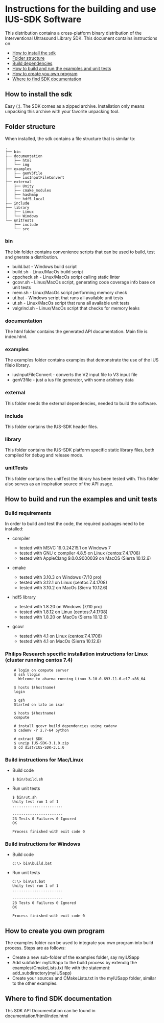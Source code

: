 # Instructions for the building and use IUS-SDK Software

This distribution contains a cross-platform binary distribution of the Interventional Ultrasound Library SDK. 
This document contains instructions on
* [How to install the sdk](#how-to-install-the-sdk)
* [Folder structure](#folder-structure)
* [Build dependencies](#build-dependencies)
* [How to build and run the examples and unit tests](#how-to-build-and-run-the-examples-and-unit-tests)
* [How to create you own program](#how-to-create-you-own-program)
* [Where to find SDK documentation](#where-to-find-sdk-documentation)

## How to install the sdk
Easy (:). The SDK comes as a zipped archive. Installation only means 
unpacking this archive with your favorite unpacking tool.

## Folder structure
When installed, the sdk contains a file structure that is similar to:

```
.
├── bin
├── documentation
│   ├── html
│   └── img
├── examples
│   ├── genV3file
│   └── iusInputFileConvert
├── external
│   ├── Unity
│   ├── cmake_modules
│   ├── hashmap
│   └── hdf5_local
├── include
├── library
│   ├── Linux
│   └── Windows
└── unitTests
    ├── include
    └── src
```

### bin
The bin folder contains convenience scripts that can be used to 
build, test and gnerate a distribution.

* build.bat - Windows build script
* build.sh - Linux/MacOs build script
* cppcheck.sh - Linux/MacOs script calling static linter
* gcovr.sh - Linux/MacOs script, generating code coverage info base on unit tests
* mem.sh - Linux/MacOs script performing memory check
* ut.bat - Windows script that runs all available unit tests
* ut.sh - Linux/MacOs script that runs all available unit tests
* valgrind.sh - Linux/MacOs script that checks for memory leaks

### documentation
The html folder contains the generated API documentation. Main file
is index.html.

### examples
The examples folder contains examples that demonstrate the use of the IUS fileio 
library.
* iusInputFileConvert - converts the V2 input file to V3 input file
* genV3file - just a ius file generator, with some arbitrary data

### external
This folder needs the external dependencies, needed to build the software.

### include
This folder contains the IUS-SDK header files.

### library
This folder contains the IUS-SDK platform specific static library files, both 
compiled for debug and release mode.

### unitTests
This folder contains the unitTest the library has been tested with. This folder also 
serves as an inspiration source of the API usage.

## How to build and run the examples and unit tests
### Build requirements
In order to build and test the code, the required packages need to be installed:
- compiler
  - tested with MSVC 19.0.24215.1 on Windows 7
  - tested with GNU c compiler 4.8.5 on Linux (centos:7.4.1708)
  - tested with AppleClang 9.0.0.9000039 on MacOS (Sierra 10.12.6)
  
- cmake
  - tested with 3.10.3 on Windows (7/10 pro)
  - tested with 3.12.1 on Linux (centos:7.4.1708)
  - tested with 3.10.2 on MacOs (Sierra 10.12.6)
  
- hdf5 library
  - tested with 1.8.20 on Windows (7/10 pro)
  - tested with 1.8.12 on Linux (centos:7.4.1708)
  - tested with 1.8.20 on MacOs (Sierra 10.12.6)

- gcovr
  - tested with 4.1 on Linux (centos:7.4.1708)
  - tested with 4.1 on MacOs (Sierra 10.12.6)
 
### Philips Research specific installation instructions for Linux (cluster running centos 7.4)
```
    # login on compute server
    $ ssh llogin
      Welcome to aharna running Linux 3.10.0-693.11.6.el7.x86_64 

    $ hosts $(hostname)
    login

    $ qsh
    Started on lato in isar

    $ hosts $(hostname)
    compute
    
    # install gcovr build dependencies using cadenv
    $ cadenv -r 2.7-64 python
    
    # extract SDK
    $ unzip IUS-SDK-3.1.0.zip
    $ cd dist/IUS-SDK-3.1.0
```

### Build instructions for Mac/Linux
- Build code
    ```
    $ bin/build.sh
    ```
- Run unit tests

    ```
    $ bin/ut.sh
    Unity test run 1 of 1
    .......................
    
    -----------------------
    23 Tests 0 Failures 0 Ignored 
    OK
    
    Process finished with exit code 0
    ```

### Build instructions for Windows

- Build code
    ```
    c:\> bin\build.bat
    ```
- Run unit tests

    ```
    C:\> bin\ut.bat
    Unity test run 1 of 1
    .......................
    
    -----------------------
    23 Tests 0 Failures 0 Ignored 
    OK
    
    Process finished with exit code 0
    ```

## How to create you own program
The examples folder can be used to integrate you own program into 
build process. Steps are as follows:
- Create a new sub-folder of the examples folder, say myIUSapp
- Add subfolder myIUSapp to the build process by extendig the examples/CmakeLists.txt 
file with the statement: add_subdirectory(myIUSapp)
- Create your sources and CMakeLists.txt in the myIUSapp folder, similar to 
the other examples.

## Where to find SDK documentation
Ths SDK API Documentation can be found in documentation/html/index.html